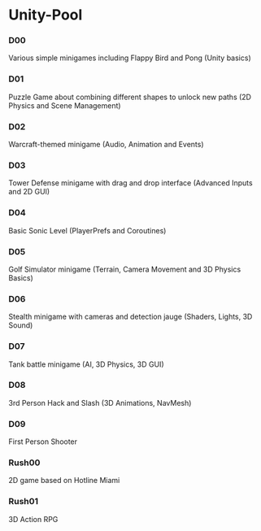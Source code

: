 # Unity-Pool

### D00
Various simple minigames including Flappy Bird and Pong (Unity basics)

### D01
Puzzle Game about combining different shapes to unlock new paths (2D Physics and Scene Management)

### D02
Warcraft-themed minigame (Audio, Animation and Events)

### D03
Tower Defense minigame with drag and drop interface (Advanced Inputs and 2D GUI)

### D04
Basic Sonic Level (PlayerPrefs and Coroutines)

### D05
Golf Simulator minigame (Terrain, Camera Movement and 3D Physics Basics)

### D06
Stealth minigame with cameras and detection jauge (Shaders, Lights, 3D Sound)

### D07
Tank battle minigame (AI, 3D Physics, 3D GUI)

### D08
3rd Person Hack and Slash (3D Animations, NavMesh)

### D09
First Person Shooter

### Rush00
2D game based on Hotline Miami

### Rush01
3D Action RPG
